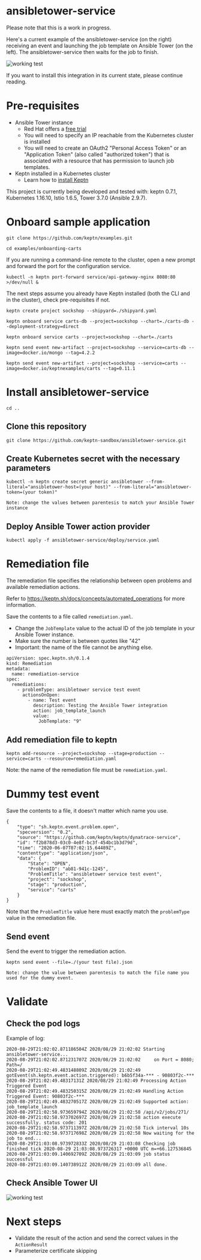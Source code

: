 # ansibletower-service
Please note that this is a work in progress.

Here's a current example of the ansibletower-service (on the right) receiving an event and launching the job template on Ansible Tower (on the left). The ansibletower-service then waits for the job to finish.

![working test](doc/launch_template.gif)

If you want to install this integration in its current state, please continue reading.

# Pre-requisites
- Ansible Tower instance
    - Red Hat offers a [free trial](https://www.redhat.com/en/technologies/management/ansible/try-it) 
    - You will need to specify an IP reachable from the Kubernetes cluster is installed
    - You will need to create an OAuth2 "Personal Access Token" or an "Application Token" (also called "authorized token") that is associated with a resource that has permission to launch job templates.
- Keptn installed in a Kubernetes cluster
    - Learn how to [install Keptn](https://tutorials.keptn.sh/?cat=installation)

This project is currently being developed and tested with: keptn 0.7.1, Kubernetes 1.16.10, Istio 1.6.5, Tower 3.7.0 (Ansible 2.9.7).

# Onboard sample application

`git clone https://github.com/keptn/examples.git`

`cd examples/onboarding-carts`

If you are running a command-line remote to the cluster, open a new prompt and forward the port for the configuration service.

`kubectl -n keptn port-forward service/api-gateway-nginx 8080:80 >/dev/null &`

The next steps assume you already have Keptn installed (both the CLI and in the cluster), check pre-requisites if not.

`keptn create project sockshop --shipyard=./shipyard.yaml`

`keptn onboard service carts-db --project=sockshop --chart=./carts-db --deployment-strategy=direct`

`keptn onboard service carts --project=sockshop --chart=./carts`

`keptn send event new-artifact --project=sockshop --service=carts-db --image=docker.io/mongo --tag=4.2.2`

`keptn send event new-artifact --project=sockshop --service=carts --image=docker.io/keptnexamples/carts --tag=0.11.1`

# Install ansibletower-service

`cd ..`

## Clone this repository
`git clone https://github.com/keptn-sandbox/ansibletower-service.git`

## Create Kubernetes secret with the necessary parameters
`kubectl -n keptn create secret generic ansibletower --from-literal="ansibletower-host=(your host)" --from-literal="ansibletower-token=(your token)"`

    Note: change the values between parentesis to match your Ansible Tower instance

## Deploy Ansible Tower action provider

`kubectl apply -f ansibletower-service/deploy/service.yaml`

# Remediation file

The remediation file specifies the relationship between open problems and available remediation actions.

Refer to https://keptn.sh/docs/concepts/automated_operations for more information.

Save the contents to a file called `remediation.yaml`. 
- Change the `JobTemplate` value to the actual ID of the job template in your Ansible Tower instance.
- Make sure the number is between quotes like "42"
- Important: the name of the file cannot be anything else. 

```
apiVersion: spec.keptn.sh/0.1.4
kind: Remediation
metadata:
  name: remediation-service
spec:
  remediations:
    - problemType: ansibletower service test event
      actionsOnOpen:
        - name: Test event
          description: Testing the Ansible Tower integration
          action: job_template_launch
          value:
            JobTemplate: "9"
```

## Add remediation file to keptn

`keptn add-resource --project=sockshop --stage=production --service=carts --resource=remediation.yaml`

Note: the name of the remediation file must be `remediation.yaml`.

# Dummy test event

Save the contents to a file, it doesn't matter which name you use.
```
{
    "type": "sh.keptn.event.problem.open",
    "specversion": "0.2",
    "source": "https://github.com/keptn/keptn/dynatrace-service",
    "id": "f2b878d3-03c0-4e8f-bc3f-454bc1b3d79d",
    "time": "2020-06-07T07:02:15.64489Z",
    "contenttype": "application/json",
    "data": {
        "State": "OPEN",
        "ProblemID": "ab81-941c-1245",
        "ProblemTitle": "ansibletower service test event",
        "project": "sockshop",
        "stage": "production",
        "service": "carts"
    }
}
```

Note that the `ProblemTitle` value here must exactly match the `problemType` value in the remediation file.

## Send event

Send the event to trigger the remediation action.

`keptn send event --file=./(your test file).json`

    Note: change the value between parentesis to match the file name you used for the dummy event.

# Validate

## Check the pod logs

Example of log:

```
2020-08-29T21:02:02.871186504Z 2020/08/29 21:02:02 Starting ansibletower-service...
2020-08-29T21:02:02.871231707Z 2020/08/29 21:02:02     on Port = 8080; Path=/
2020-08-29T21:02:49.483148809Z 2020/08/29 21:02:49 gotEvent(sh.keptn.event.action.triggered): b6b5f34a-*** - 90803f2c-***
2020-08-29T21:02:49.48317131Z 2020/08/29 21:02:49 Processing Action Triggered Event
2020-08-29T21:02:49.483250315Z 2020/08/29 21:02:49 Handling Action Triggered Event: 90803f2c-***
2020-08-29T21:02:49.483270517Z 2020/08/29 21:02:49 Supported action: job_template_launch
2020-08-29T21:02:58.973659794Z 2020/08/29 21:02:58 /api/v2/jobs/271/
2020-08-29T21:02:58.973702697Z 2020/08/29 21:02:58 action execute successfully. status code: 201
2020-08-29T21:02:58.973711397Z 2020/08/29 21:02:58 Tick interval 10s
2020-08-29T21:02:58.973717698Z 2020/08/29 21:02:58 Now waiting for the job to end...
2020-08-29T21:03:08.973972833Z 2020/08/29 21:03:08 Checking job finished tick 2020-08-29 21:03:08.973726317 +0000 UTC m=+66.127536845
2020-08-29T21:03:09.140692709Z 2020/08/29 21:03:09 job status successful
2020-08-29T21:03:09.140738912Z 2020/08/29 21:03:09 all done.
```

## Check Ansible Tower UI

![working test](doc/launch_template.gif)

# Next steps

- Validate the result of the action and send the correct values in the `ActionResult`
- Parameterize certificate skipping

